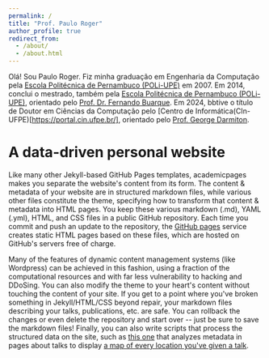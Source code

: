 ```yaml
---
permalink: /
title: "Prof. Paulo Roger"
author_profile: true
redirect_from: 
  - /about/
  - /about.html
---
```



Olá! Sou Paulo Roger. Fiz minha graduação em Engenharia da Computação pela [Escola Politécnica de Pernambuco (POLi-UPE)](https://poli.br/) em 2007. Em 2014, conclui o mestrado, também pela [Escola Politécnica de Pernambuco (POLi-UPE)](https://poli.br/), orientado pelo [Prof. Dr. Fernando Buarque](https://fbln.me/). Em 2024, bbtive o título de Doutor em Ciências da Computação pelo [Centro de Informática(CIn-UFPE)[https://portal.cin.ufpe.br/], orientado pelo [Prof. George Darmiton](https://darmiton.com/).

A data-driven personal website
======
Like many other Jekyll-based GitHub Pages templates, academicpages makes you separate the website's content from its form. The content & metadata of your website are in structured markdown files, while various other files constitute the theme, specifying how to transform that content & metadata into HTML pages. You keep these various markdown (.md), YAML (.yml), HTML, and CSS files in a public GitHub repository. Each time you commit and push an update to the repository, the [GitHub pages](https://pages.github.com/) service creates static HTML pages based on these files, which are hosted on GitHub's servers free of charge.

Many of the features of dynamic content management systems (like Wordpress) can be achieved in this fashion, using a fraction of the computational resources and with far less vulnerability to hacking and DDoSing. You can also modify the theme to your heart's content without touching the content of your site. If you get to a point where you've broken something in Jekyll/HTML/CSS beyond repair, your markdown files describing your talks, publications, etc. are safe. You can rollback the changes or even delete the repository and start over -- just be sure to save the markdown files! Finally, you can also write scripts that process the structured data on the site, such as [this one](https://github.com/academicpages/academicpages.github.io/blob/master/talkmap.ipynb) that analyzes metadata in pages about talks to display [a map of every location you've given a talk](https://academicpages.github.io/talkmap.html).
